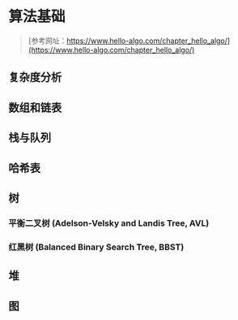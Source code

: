 # 算法基础

>[参考网址：https://www.hello-algo.com/chapter_hello_algo/](https://www.hello-algo.com/chapter_hello_algo/)

## 复杂度分析



## 数组和链表



## 栈与队列



## 哈希表



## 树

### 平衡二叉树 (Adelson-Velsky and Landis Tree, AVL)

### 红黑树 (Balanced Binary Search Tree, BBST)

## 堆


## 图
